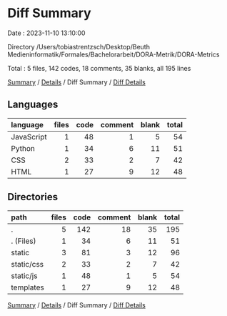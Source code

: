 # Diff Summary

Date : 2023-11-10 13:10:00

Directory /Users/tobiastrentzsch/Desktop/Beuth Medieninformatik/Formales/Bachelorarbeit/DORA-Metrik/DORA-Metrics

Total : 5 files,  142 codes, 18 comments, 35 blanks, all 195 lines

[Summary](results.md) / [Details](details.md) / Diff Summary / [Diff Details](diff-details.md)

## Languages
| language | files | code | comment | blank | total |
| :--- | ---: | ---: | ---: | ---: | ---: |
| JavaScript | 1 | 48 | 1 | 5 | 54 |
| Python | 1 | 34 | 6 | 11 | 51 |
| CSS | 2 | 33 | 2 | 7 | 42 |
| HTML | 1 | 27 | 9 | 12 | 48 |

## Directories
| path | files | code | comment | blank | total |
| :--- | ---: | ---: | ---: | ---: | ---: |
| . | 5 | 142 | 18 | 35 | 195 |
| . (Files) | 1 | 34 | 6 | 11 | 51 |
| static | 3 | 81 | 3 | 12 | 96 |
| static/css | 2 | 33 | 2 | 7 | 42 |
| static/js | 1 | 48 | 1 | 5 | 54 |
| templates | 1 | 27 | 9 | 12 | 48 |

[Summary](results.md) / [Details](details.md) / Diff Summary / [Diff Details](diff-details.md)
